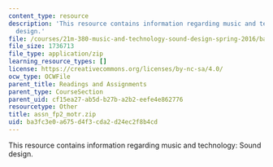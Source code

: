 ```yaml
---
content_type: resource
description: 'This resource contains information regarding music and technology: Sound
  design.'
file: /courses/21m-380-music-and-technology-sound-design-spring-2016/ba3fc3e0a675d4f3cda2d24ec2f8b4cd_assn_fp2_motr.zip
file_size: 1736713
file_type: application/zip
learning_resource_types: []
license: https://creativecommons.org/licenses/by-nc-sa/4.0/
ocw_type: OCWFile
parent_title: Readings and Assignments
parent_type: CourseSection
parent_uid: cf15ea27-ab5d-b27b-a2b2-eefe4e862776
resourcetype: Other
title: assn_fp2_motr.zip
uid: ba3fc3e0-a675-d4f3-cda2-d24ec2f8b4cd
---
```

This resource contains information regarding music and technology: Sound design.